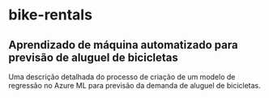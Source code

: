 # bike-rentals
## Aprendizado de máquina automatizado para previsão de aluguel de bicicletas

Uma descrição detalhada do processo de criação de um modelo de regressão  no Azure ML para previsão da demanda de aluguel de bicicletas.

